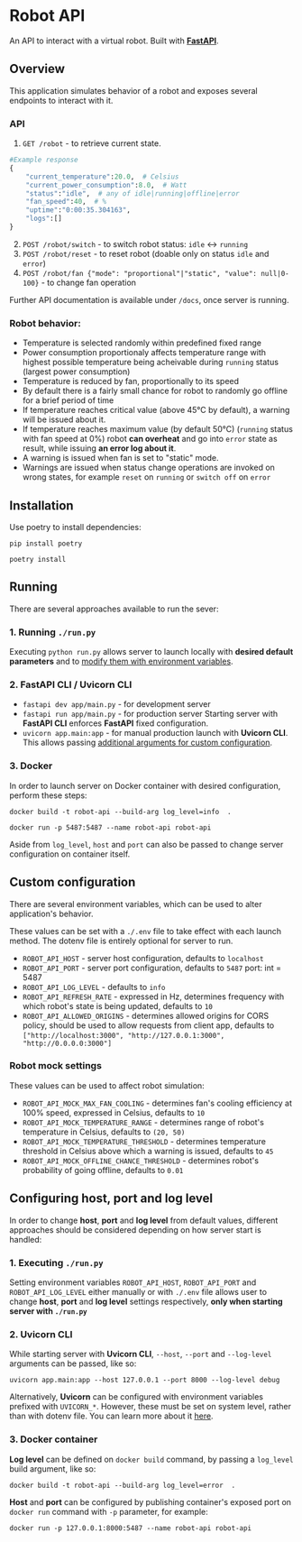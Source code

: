 # Robot API
An API to interact with a virtual robot.
Built with [**FastAPI**](https://fastapi.tiangolo.com/).

## Overview
This application simulates behavior of a robot and exposes several endpoints to interact with it.

### API
1. `GET /robot` - to retrieve current state.

```Python
#Example response
{
    "current_temperature":20.0,  # Celsius
    "current_power_consumption":8.0,  # Watt
    "status":"idle",  # any of idle|running|offline|error
    "fan_speed":40,  # %
    "uptime":"0:00:35.304163",
    "logs":[]
}
```
2. `POST /robot/switch` - to switch robot status: `idle` <-> `running`
3. `POST /robot/reset` - to reset robot (doable only on status `idle` and `error`)
4. `POST /robot/fan {"mode": "proportional"|"static", "value": null|0-100}` - to change fan operation

Further API documentation is available under `/docs`, once server is running.

### Robot behavior:
 - Temperature is selected randomly within predefined fixed range
 - Power consumption proportionaly affects temperature range with highest possible temperature being acheivable during `running` status (largest power consumption)
 - Temperature is reduced by fan, proportionally to its speed
 - By default there is a fairly small chance for robot to randomly go offline for a brief period of time
 - If temperature reaches critical value (above 45°C by default), a warning will be issued about it.
 - If temperature reaches maximum value (by default 50°C) (`running` status with fan speed at 0%) robot **can overheat** and go into `error` state as result, while issuing **an error log about it**.
 - A warning is issued when fan is set to "static" mode.
 - Warnings are issued when status change operations are invoked on wrong states, for example `reset` on `running` or `switch off` on `error`

## Installation
Use poetry to install dependencies:
```shell
pip install poetry

poetry install
```

## Running
There are several approaches available to run the sever:

### 1. Running `./run.py`
Executing `python run.py` allows server to launch locally with **desired default parameters** and to [modify them with environment variables](#1-executing-runpy).

### 2. FastAPI CLI / Uvicorn CLI
 - `fastapi dev app/main.py` - for development server
 - `fastapi run app/main.py` - for production server
Starting server with **FastAPI CLI** enforces **FastAPI** fixed configuration.
 - `uvicorn app.main:app` - for manual production launch with **Uvicorn CLI**. This allows passing [additional arguments for custom configuration](#2-uvicorn-cli).

### 3. Docker
In order to launch server on Docker container with desired configuration, perform these steps:
```shell
docker build -t robot-api --build-arg log_level=info  .

docker run -p 5487:5487 --name robot-api robot-api
```
Aside from `log_level`, `host` and `port` can also be passed to change server configuration on container itself.

## Custom configuration
There are several environment variables, which can be used to alter application's behavior.

These values can be set with a `./.env` file to take effect with each launch method. The dotenv file is entirely optional for server to run.

 - `ROBOT_API_HOST` - server host configuration, defaults to `localhost`
 - `ROBOT_API_PORT` - server port configuration, defaults to `5487`
port: int = 5487
 - `ROBOT_API_LOG_LEVEL` - defaults to `info`
 - `ROBOT_API_REFRESH_RATE` - expressed in Hz, determines frequency with which robot's state is being updated, defaults to `10`
 - `ROBOT_API_ALLOWED_ORIGINS` - determines allowed origins for CORS policy, should be used to allow requests from client app, defaults to `["http://localhost:3000", "http://127.0.0.1:3000", "http://0.0.0.0:3000"]`

### Robot mock settings
These values can be used to affect robot simulation:

 - `ROBOT_API_MOCK_MAX_FAN_COOLING` - determines fan's cooling efficiency at 100% speed, expressed in Celsius, defaults to `10`
 - `ROBOT_API_MOCK_TEMPERATURE_RANGE` - determines range of robot's temperature in Celsius, defaults to `(20, 50)`
 - `ROBOT_API_MOCK_TEMPERATURE_THRESHOLD` - determines temperature threshold in Celsius above which a warning is issued, defaults to `45`
 - `ROBOT_API_MOCK_OFFLINE_CHANCE_THRESHOLD` - determines robot's probability of going offline, defaults to `0.01`

## Configuring host, port and log level
In order to change **host**, **port** and **log level** from default values, different approaches should be considered depending on how server start is handled:

### 1. Executing `./run.py`
Setting environment variables `ROBOT_API_HOST`, `ROBOT_API_PORT` and `ROBOT_API_LOG_LEVEL` either manually or with `./.env` file allows user to change **host**, **port** and **log level** settings respectively, **only when starting server with `./run.py`**

### 2. Uvicorn CLI
While starting server with **Uvicorn CLI**, `--host`, `--port` and `--log-level` arguments can be passed, like so:
```shell
uvicorn app.main:app --host 127.0.0.1 --port 8000 --log-level debug
```
Alternatively, **Uvicorn** can be configured with environment variables prefixed with `UVICORN_*`. However, these must be set on system level, rather than with dotenv file.
You can learn more about it [here](https://www.uvicorn.org/settings/#configuration-methods).

### 3. Docker container
**Log level** can be defined on `docker build` command, by passing a `log_level` build argument, like so:
```shell
docker build -t robot-api --build-arg log_level=error  .
```

**Host** and **port** can be configured by publishing container's exposed port on `docker run` command with `-p` parameter, for example:
```shell
docker run -p 127.0.0.1:8000:5487 --name robot-api robot-api
```